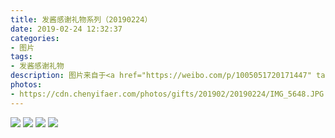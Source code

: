 ```yaml
---
title: 发酱感谢礼物系列（20190224）
date: 2019-02-24 12:32:37
categories:
- 图片
tags:
- 发酱感谢礼物
description: 图片来自于<a href="https://weibo.com/p/1005051720171447" target="_blank">quanmmmmm</a>
photos: 
- https://cdn.chenyifaer.com/photos/gifts/201902/20190224/IMG_5648.JPG
---
```


![](https://cdn.chenyifaer.com/photos/gifts/201902/20190224/IMG_5649.JPG)
![](https://cdn.chenyifaer.com/photos/gifts/201902/20190224/IMG_5650.JPG)
![](https://cdn.chenyifaer.com/photos/gifts/201902/20190224/IMG_5651.JPG)
![](https://cdn.chenyifaer.com/photos/gifts/201902/20190224/IMG_5652.JPG)